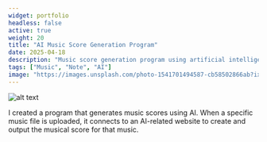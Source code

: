 ```yaml
---
widget: portfolio
headless: false
active: true
weight: 20
title: "AI Music Score Generation Program"
date: 2025-04-18
description: "Music score generation program using artificial intelligence"
tags: ["Music", "Note", "AI"]
image: "https://images.unsplash.com/photo-1541701494587-cb58502866ab?ixlib=rb-4.0.3&ixid=M3wxMjA3fDB8MHxwaG90by1wYWdlfHx8fGVufDB8fHx8fA%3D%3D&auto=format&fit=crop&w=1000&q=80"
---
```


![alt text](/images/project3.png)

I created a program that generates music scores using AI. When a specific music file is uploaded, it connects to an AI-related website to create and output the musical score for that music.
